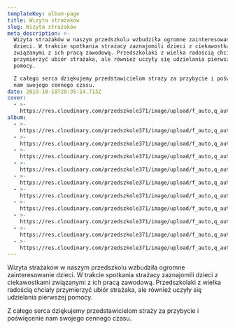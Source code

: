 ```yaml
---
templateKey: album-page
title: Wizyta strażaków
slug: Wizyta strażaków
meta_description: >-
  Wizyta strażaków w naszym przedszkolu wzbudziła ogromne zainteresowanie
  dzieci. W trakcie spotkania strażacy zaznajomili dzieci z ciekawostkami
  związanymi z ich pracą zawodową. Przedszkolaki z wielka radością chciały
  przymierzyć ubiór strażaka, ale również uczyły się udzielania pierwszej
  pomocy. 

  Z całego serca dziękujemy przedstawicielom straży za przybycie i poświęcenie
  nam swojego cennego czasu.
date: 2019-10-18T20:35:14.713Z
cover:
  - >-
    https://res.cloudinary.com/przedszkole371/image/upload/f_auto,q_auto/c_fill,w_1200/v1573683186/Albumy%20zdj%C4%99%C4%87/2019/Wizyta%20stra%C5%BCacy/yfasx8pf4u8xnfkugyxz.jpg
album:
  - >-
    https://res.cloudinary.com/przedszkole371/image/upload/f_auto,q_auto/c_fill,w_1200/v1573683222/Albumy%20zdj%C4%99%C4%87/2019/Wizyta%20stra%C5%BCacy/cn8poj41fzzdznfscwm6.jpg
  - >-
    https://res.cloudinary.com/przedszkole371/image/upload/f_auto,q_auto/c_fill,w_1200/v1573683206/Albumy%20zdj%C4%99%C4%87/2019/Wizyta%20stra%C5%BCacy/pcsnd3vzndq9r22t6ioh.jpg
  - >-
    https://res.cloudinary.com/przedszkole371/image/upload/f_auto,q_auto/c_fill,w_1200/v1573683201/Albumy%20zdj%C4%99%C4%87/2019/Wizyta%20stra%C5%BCacy/ueqwjg700ouqed3uxljy.jpg
  - >-
    https://res.cloudinary.com/przedszkole371/image/upload/f_auto,q_auto/c_fill,w_1200/v1573683193/Albumy%20zdj%C4%99%C4%87/2019/Wizyta%20stra%C5%BCacy/iieoeuvlntsunvjxmftb.jpg
  - >-
    https://res.cloudinary.com/przedszkole371/image/upload/f_auto,q_auto/c_fill,w_1200/v1573683187/Albumy%20zdj%C4%99%C4%87/2019/Wizyta%20stra%C5%BCacy/w79bxoi1o5go3nckzpi0.jpg
  - >-
    https://res.cloudinary.com/przedszkole371/image/upload/f_auto,q_auto/c_fill,w_1200/v1573683186/Albumy%20zdj%C4%99%C4%87/2019/Wizyta%20stra%C5%BCacy/yfasx8pf4u8xnfkugyxz.jpg
  - >-
    https://res.cloudinary.com/przedszkole371/image/upload/f_auto,q_auto/c_fill,w_1200/v1573683183/Albumy%20zdj%C4%99%C4%87/2019/Wizyta%20stra%C5%BCacy/nxj2a4ax8h7t62mhc9ms.jpg
  - >-
    https://res.cloudinary.com/przedszkole371/image/upload/f_auto,q_auto/c_fill,w_1200/v1573683174/Albumy%20zdj%C4%99%C4%87/2019/Wizyta%20stra%C5%BCacy/qkqwtrytw9wbsroticm5.jpg
  - >-
    https://res.cloudinary.com/przedszkole371/image/upload/f_auto,q_auto/c_fill,w_1200/v1573683172/Albumy%20zdj%C4%99%C4%87/2019/Wizyta%20stra%C5%BCacy/wdz3qbxvrzdoyxsm0k7v.jpg
  - >-
    https://res.cloudinary.com/przedszkole371/image/upload/f_auto,q_auto/c_fill,w_1200/v1573683172/Albumy%20zdj%C4%99%C4%87/2019/Wizyta%20stra%C5%BCacy/j8mo7apufoprcblroyqs.jpg
---
```

Wizyta strażaków w naszym przedszkolu wzbudziła ogromne zainteresowanie dzieci. W trakcie spotkania strażacy zaznajomili dzieci z ciekawostkami związanymi z ich pracą zawodową. Przedszkolaki z wielka radością chciały przymierzyć ubiór strażaka, ale również uczyły się udzielania pierwszej pomocy. 

Z całego serca dziękujemy przedstawicielom straży za przybycie i poświęcenie nam swojego cennego czasu.

